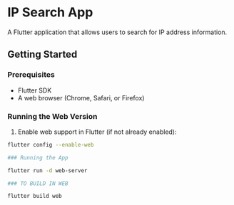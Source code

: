 # IP Search App

A Flutter application that allows users to search for IP address information.

## Getting Started

### Prerequisites
- Flutter SDK
- A web browser (Chrome, Safari, or Firefox)

### Running the Web Version

1. Enable web support in Flutter (if not already enabled):
```bash
flutter config --enable-web

### Running the App

flutter run -d web-server 

### TO BUILD IN WEB 

flutter build web


```
